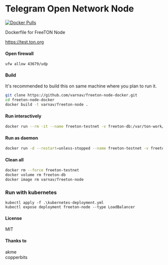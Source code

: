 # Telegram Open Network Node

[![Docker Pulls](https://img.shields.io/docker/pulls/varnav/freeton-node.svg)](https://hub.docker.com/r/varnav/freeton-node)

Dockerfile for FreeTON Node

https://test.ton.org

#### Open firewall

`ufw allow 43679/udp`

#### Build

It's recommended to build this on same machine where you plan to run it.

```bash
git clone https://github.com/varnav/freeton-node-docker.git
cd freeton-node-docker
docker build -t varnav/freeton-node .
```

#### Run interactively

```bash
docker run --rm -it --name freeton-testnet -v freeton-db:/var/ton-work/db -e "CONSOLE_PORT=43678" -e "LITESERVER=true" -e "LITE_PORT=43679" -p 43678:43678 -p 43679:43679 varnav/freeton-node
```

#### Run as daemon

```bash
docker run -d --restart=unless-stopped --name freeton-testnet -v freeton-db:/var/ton-work/db -e "CONSOLE_PORT=43678" -e "LITESERVER=true" -e "LITE_PORT=43679" -p 43678:43678 -p 43679:43679 varnav/freeton-node
```

#### Clean all

```bash
docker rm --force freeton-testnet
docker volume rm freeton-db
docker image rm varnav/freeton-node
```

### Run with kubernetes

```
kubectl apply -f .\kubernetes-deployment.yml
kubectl expose deployment freeton-node --type LoadBalancer
```

#### License

MIT

#### Thanks to

akme  
copperbits